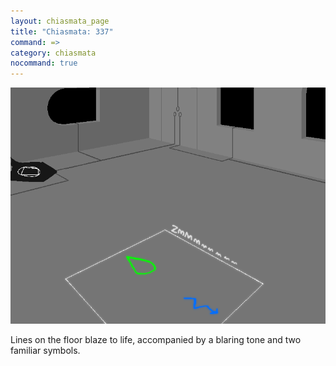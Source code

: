 ```yaml
---
layout: chiasmata_page
title: "Chiasmata: 337"
command: =>
category: chiasmata
nocommand: true
---
```


![337](/chiasmata/images/narrative/335.png)

Lines on the floor blaze to life, accompanied by a blaring tone and two familiar symbols.